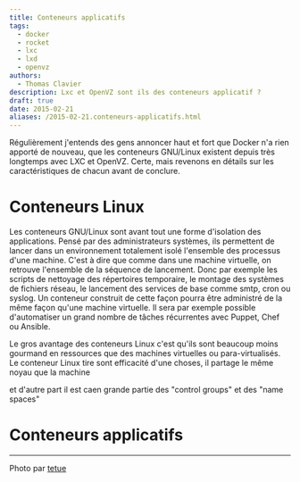 ```yaml
---
title: Conteneurs applicatifs
tags:
  - docker
  - rocket
  - lxc
  - lxd
  - openvz
authors:
  - Thomas Clavier
description: Lxc et OpenVZ sont ils des conteneurs applicatif ?
draft: true
date: 2015-02-21
aliases: /2015-02-21.conteneurs-applicatifs.html
---
```


Régulièrement j'entends des gens annoncer haut et fort que Docker n'a rien apporté de nouveau, que les conteneurs GNU/Linux existent depuis très longtemps avec LXC et OpenVZ. Certe, mais revenons en détails sur les caractéristiques de chacun avant de conclure.

# Conteneurs Linux 

Les conteneurs GNU/Linux sont avant tout une forme d'isolation des applications. Pensé par des administrateurs systèmes, ils permettent de lancer dans un environnement totalement isolé l'ensemble des processus d'une machine. C'est à dire que comme dans une machine virtuelle, on retrouve l'ensemble de la séquence de lancement. Donc par exemple les scripts de nettoyage des répertoires temporaire, le montage des systèmes de fichiers réseau, le lancement des services de base comme smtp, cron ou syslog. 
Un conteneur construit de cette façon pourra être administré de la même façon qu'une machine virtuelle. Il sera par exemple possible d'automatiser un grand nombre de tâches récurrentes avec Puppet, Chef ou Ansible. 

Le gros avantage des conteneurs Linux c'est qu'ils sont beaucoup moins gourmand en ressources que des machines virtuelles ou para-virtualisés. Le conteneur Linux tire sont efficacité d'une choses, il partage le même noyau que la machine 

et d'autre part il est caen grande partie des "control groups" et des "name spaces" 

# Conteneurs applicatifs



---
Photo par [tetue](https://www.flickr.com/photos/romytetue/109188206)
